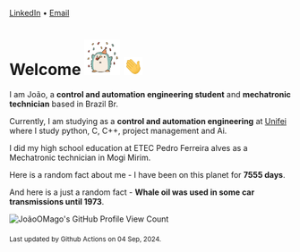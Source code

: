 [LinkedIn](https://www.linkedin.com/in/joão-pedro-gozzoli-b95641301/) &bull;
[Email](joaopedrogozzoli@gmail.com)

# Welcome <img src="happy.gif" height="64px" /> <img src="wave.gif" height="32px" />

I am João, a  **control and automation engineering student** and **mechatronic technician** based in Brazil Br.

Currently, I am studying as a **control and automation engineering** at [Unifei](https://unifei.edu.br) where I study python, C, C++, project management and Ai.

I did my high school education at ETEC Pedro Ferreira alves as a Mechatronic technician in Mogi Mirim.

Here is a random fact about me - I have been on this planet for **7555 days**.

And here is a just a random fact -  **Whale oil was used in some car transmissions until 1973**.

![JoãoOMago's GitHub Profile View Count](https://komarev.com/ghpvc/?username=JoaoOMago)

<sub>Last updated by Github Actions on 04 Sep, 2024.</sub>
